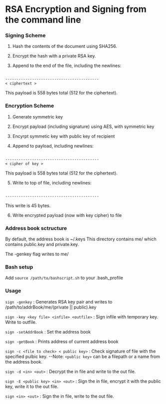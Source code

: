 # RSA Encryption and Signing from the command line

### Signing Scheme

1. Hash the contents of the document using SHA256.

2. Encrypt the hash with a private RSA key. 

3. Append to the end of the file, including the newlines:

```

------------------------------------------
< ciphertext >

```
This payload is 558 bytes total (512 for the ciphertext).


### Encryption Scheme

1. Generate symmetric key

2. Encrypt payload (including signature) using AES, with symmetric key

3. Encyrpt symmetic key with public key of recipient

4. Append to payload, including newlines:
```

------------------------------------------
< cipher of key >

```
This payload is 558 bytes total (512 for the ciphertext).

5. Write to top of file, including newlines:
```

------------------------------------------

```
This write is 45 bytes.

6. Write encrypted payload (now with key cipher) to file

### Address book sctructure

By default, the address book is ~/.keys
This directory contains me/ which contains public.key and private.key.

The -genkey flag writes to me/

### Bash setup

Add `source /path/to/bashscript.sh` to your .bash_profile

### Usage

`sign -genkey` : Generates RSA key pair and writes to /path/to/addrBook/me/(private || public).key

`sign -key <key file> <infile> <outfile>` : Sign infile with temporary key. Write to outfile.

`sign -setAddrBook` : Set the address book 

`sign -getBook` : Prints address of current address book

`sign -c <file to check> < public key>` : Check signature of file with the specified pulbic key.
	--Note: `<public key>` can be a filepath or a name from the address book.

`sign -d <in> <out>` : Decrypt the in file and write to the out file.

`sign -E <public key> <in> <out>` : Sign the in file, encrypt it with the public key, write it to the out file.

`sign <in> <out>` : Sign the in file, write to the out file.

